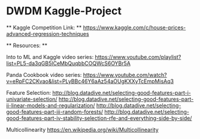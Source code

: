 # DWDM Kaggle-Project

 ** Kaggle Competition Link: **
https://www.kaggle.com/c/house-prices-advanced-regression-techniques

** Resources: **

Into to ML and Kaggle video series:
https://www.youtube.com/playlist?list=PL5-da3qGB5ICeMbQuqbbCOQWcS6OYBr5A

Panda Cookbook video series: 
https://www.youtube.com/watch?v=eRpFC2CKvao&list=PLyBBc46Y6aAz54aOUgKXXyTcEmpMisAq3

Feature Selection:
http://blog.datadive.net/selecting-good-features-part-i-univariate-selection/
http://blog.datadive.net/selecting-good-features-part-ii-linear-models-and-regularization/
http://blog.datadive.net/selecting-good-features-part-iii-random-forests/
http://blog.datadive.net/selecting-good-features-part-iv-stability-selection-rfe-and-everything-side-by-side/

Multicollinearity
https://en.wikipedia.org/wiki/Multicollinearity
